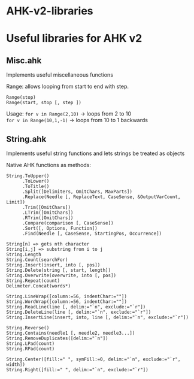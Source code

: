 # AHK-v2-libraries
# Useful libraries for AHK v2

## Misc.ahk  
Implements useful miscellaneous functions 

Range: allows looping from start to end with step.  
```
Range(stop)  
Range(start, stop [, step ])  
```
Usage: `for v in Range(2,10)` -> loops from 2 to 10  
`for v in Range(10,1,-1)` -> loops from 10 to 1 backwards  


## String.ahk
Implements useful string functions and lets strings be treated as objects  

Native AHK functions as methods:
```
String.ToUpper()
	  .ToLower()
	  .ToTitle()
	  .Split([Delimiters, OmitChars, MaxParts])
	  .Replace(Needle [, ReplaceText, CaseSense, &OutputVarCount, Limit])
	  .Trim([OmitChars])
	  .LTrim([OmitChars])
      .RTrim([OmitChars])
	  .Compare(comparison [, CaseSense])
	  .Sort([, Options, Function])
      .Find(Needle [, CaseSense, StartingPos, Occurrence])
```

```
String[n] => gets nth character
String[i,j] => substring from i to j
String.Length
String.Count(searchFor)
String.Insert(insert, into [, pos])
String.Delete(string [, start, length])
String.Overwrite(overwrite, into [, pos])
String.Repeat(count)
Delimeter.Concat(words*)

String.LineWrap([column:=56, indentChar:=""])
String.WordWrap([column:=56, indentChar:=""])
String.ReadLine(line [, delim:="`n", exclude:="`r"])
String.DeleteLine(line [, delim:="`n", exclude:="`r"])
String.InsertLine(insert, into, line [, delim:="`n", exclude:="`r"])

String.Reverse()
String.Contains(needle1 [, needle2, needle3...])
String.RemoveDuplicates([delim:="`n"])
String.LPad(count)
String.RPad(count)

String.Center([fill:=" ", symFill:=0, delim:="`n", exclude:="`r", width])
String.Right([fill:=" ", delim:="`n", exclude:="`r"])